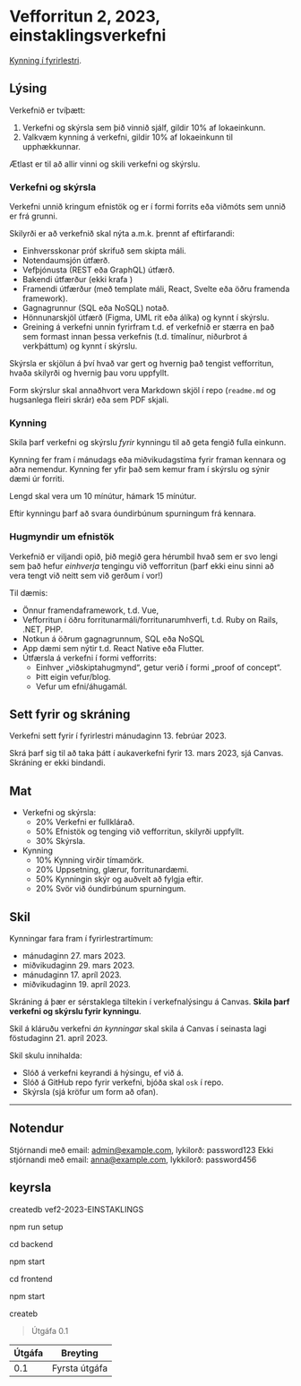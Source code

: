# Vefforritun 2, 2023, einstaklingsverkefni

[Kynning í fyrirlestri](https://youtu.be/Ojdkr6W5n6M).

## Lýsing

Verkefnið er tvíþætt:

1. Verkefni og skýrsla sem þið vinnið sjálf, gildir 10% af lokaeinkunn.
2. Valkvæm kynning á verkefni, gildir 10% af lokaeinkunn til upphækkunnar.

Ætlast er til að allir vinni og skili verkefni og skýrslu.

### Verkefni og skýrsla

Verkefni unnið kringum efnistök og er í formi forrits eða viðmóts sem unnið er frá grunni.

Skilyrði er að verkefnið skal nýta a.m.k. þrennt af eftirfarandi:

- Einhversskonar próf skrifuð sem skipta máli.
- Notendaumsjón útfærð.
- Vefþjónusta (REST eða GraphQL) útfærð.
- Bakendi útfærður (ekki krafa )
- Framendi útfærður (með template máli, React, Svelte eða öðru framenda framework).
- Gagnagrunnur (SQL eða NoSQL) notað.
- Hönnunarskjöl útfærð (Figma, UML rit eða álíka) og kynnt í skýrslu.
- Greining á verkefni unnin fyrirfram t.d. ef verkefnið er stærra en það sem formast innan þessa verkefnis (t.d. tímalínur, niðurbrot á verkþáttum) og kynnt í skýrslu.

Skýrsla er skjölun á því hvað var gert og hvernig það tengist vefforritun, hvaða skilyrði og hvernig þau voru uppfyllt.

Form skýrslur skal annaðhvort vera Markdown skjöl í repo (`readme.md` og hugsanlega fleiri skrár) eða sem PDF skjali.

### Kynning

Skila þarf verkefni og skýrslu _fyrir_ kynningu til að geta fengið fulla einkunn.

Kynning fer fram í mánudags eða miðvikudagstíma fyrir framan kennara og aðra nemendur. Kynning fer yfir það sem kemur fram í skýrslu og sýnir dæmi úr forriti.

Lengd skal vera um 10 mínútur, hámark 15 mínútur.

Eftir kynningu þarf að svara óundirbúnum spurningum frá kennara.

### Hugmyndir um efnistök

Verkefnið er viljandi opið, þið megið gera hérumbil hvað sem er svo lengi sem það hefur _einhverja_ tengingu við vefforritun (þarf ekki einu sinni að vera tengt við neitt sem við gerðum í vor!)

Til dæmis:

- Önnur framendaframework, t.d. Vue,
- Vefforritun í öðru forritunarmáli/forritunarumhverfi, t.d. Ruby on Rails, .NET, PHP.
- Notkun á öðrum gagnagrunnum, SQL eða NoSQL
- App dæmi sem nýtir t.d. React Native eða Flutter.
- Útfærsla á verkefni í formi vefforrits:
  - Einhver „viðskiptahugmynd“, getur verið í formi „proof of concept“.
  - Þitt eigin vefur/blog.
  - Vefur um efni/áhugamál.

## Sett fyrir og skráning

Verkefni sett fyrir í fyrirlestri mánudaginn 13. febrúar 2023.

Skrá þarf sig til að taka þátt í aukaverkefni fyrir 13. mars 2023, sjá Canvas. Skráning er ekki bindandi.

## Mat

- Verkefni og skýrsla:
  - 20% Verkefni er fullklárað.
  - 50% Efnistök og tenging við vefforritun, skilyrði uppfyllt.
  - 30% Skýrsla.
- Kynning
  - 10% Kynning virðir tímamörk.
  - 20% Uppsetning, glærur, forritunardæmi.
  - 50% Kynningin skýr og auðvelt að fylgja eftir.
  - 20% Svör við óundirbúnum spurningum.

## Skil

Kynningar fara fram í fyrirlestrartímum:

- mánudaginn 27. mars 2023.
- miðvikudaginn 29. mars 2023.
- mánudaginn 17. apríl 2023.
- miðvikudaginn 19. apríl 2023.

Skráning á þær er sérstaklega tiltekin í verkefnalýsingu á Canvas. **Skila þarf verkefni og skýrslu fyrir kynningu**.

Skil á kláruðu verkefni _án kynningar_ skal skila á Canvas í seinasta lagi föstudaginn 21. apríl 2023.

Skil skulu innihalda:

- Slóð á verkefni keyrandi á hýsingu, ef við á.
- Slóð á GitHub repo fyrir verkefni, bjóða skal `osk` í repo.
- Skýrsla (sjá kröfur um form að ofan).

---

## Notendur
Stjórnandi með email: admin@example.com, lykilorð: password123
Ekki stjórnandi með email: anna@example.com, lykkilorð: password456

## keyrsla
createdb vef2-2023-EINSTAKLINGS

npm run setup

cd backend

npm start

cd frontend

npm start



createb

> Útgáfa 0.1

| Útgáfa | Breyting      |
| ------ | ------------- |
| 0.1    | Fyrsta útgáfa |
